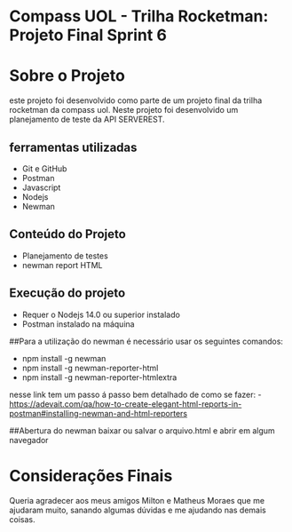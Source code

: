 # Compass UOL - Trilha Rocketman: Projeto Final Sprint 6

# Sobre o Projeto

este projeto foi desenvolvido como parte de um projeto final da trilha rocketman da compass uol. Neste projeto foi desenvolvido um planejamento de teste da API SERVEREST.

## ferramentas utilizadas
- Git e GitHub
- Postman
- Javascript
- Nodejs
- Newman

## Conteúdo do Projeto 

- Planejamento de testes
- newman report HTML



## Execução do projeto

- Requer o Nodejs 14.0 ou superior instalado
- Postman instalado na máquina

##Para a utilização do newman é necessário usar os seguintes comandos:

- npm install -g newman
- npm install -g newman-reporter-html
- npm install -g newman-reporter-htmlextra

nesse link tem um passo á passo bem detalhado de como se fazer:
-https://adevait.com/qa/how-to-create-elegant-html-reports-in-postman#installing-newman-and-html-reporters

##Abertura do newman
 baixar ou salvar o arquivo.html e abrir em algum navegador

# Considerações Finais

Queria agradecer aos meus amigos Milton e Matheus Moraes que me ajudaram muito, sanando algumas dúvidas e me ajudando nas demais coisas.
